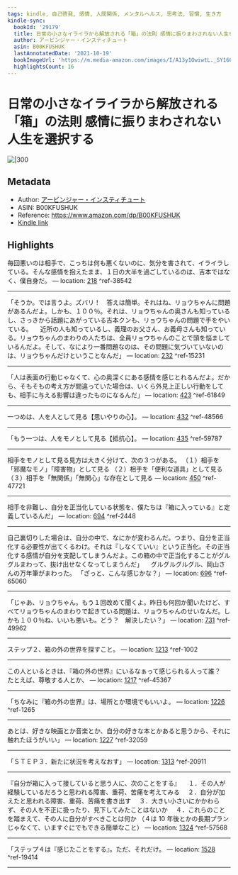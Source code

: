 ```yaml
---
tags: kindle, 自己啓発, 感情, 人間関係, メンタルヘルス, 思考法, 習慣, 生き方
kindle-sync:
  bookId: '29179'
  title: 日常の小さなイライラから解放される「箱」の法則 感情に振りまわされない人生を選択する (きずな出版)
  author: アービンジャー・インスティチュート
  asin: B00KFUSHUK
  lastAnnotatedDate: '2021-10-19'
  bookImageUrl: 'https://m.media-amazon.com/images/I/A13y1OwiwtL._SY160.jpg'
  highlightsCount: 16
---
```


# 日常の小さなイライラから解放される「箱」の法則 感情に振りまわされない人生を選択する
![|300](https://m.media-amazon.com/images/I/A13y1OwiwtL.jpg)
## Metadata
* Author: [アービンジャー・インスティチュート](https://www.amazon.comundefined)
* ASIN: B00KFUSHUK
* Reference: https://www.amazon.com/dp/B00KFUSHUK
* [Kindle link](kindle://book?action=open&asin=B00KFUSHUK)

## Highlights
毎回悪いのは相手で、こっちは何も悪くないのに、気分を害されて、イライラしている。そんな感情を抱えたまま、１日の大半を過ごしているのは、吉本ではなく、僕自身だ。 — location: [218](kindle://book?action=open&asin=B00KFUSHUK&location=218) ^ref-38542

---
「そうか。では言うよ。ズバリ！　答えは簡単。それはね、リョウちゃんに問題があるんだよ。しかも、１００％。それは、リョウちゃんの奥さんも知っているし、さっきから話題にあがっている吉本クンも、リョウちゃんの問題で手をやいている。 　近所の人も知っているし、義理のお父さん、お義母さんも知っている。リョウちゃんのまわりの人たちは、全員リョウちゃんのことで頭を悩ましているんだよ。そして、なにより一番問題なのは、その問題に気づいていないのは、リョウちゃんだけということなんだ」 — location: [232](kindle://book?action=open&asin=B00KFUSHUK&location=232) ^ref-15231

---
「人は表面の行動じゃなくて、心の奥深くにある感情を感じとれるんだよ。だから、そもそもの考え方が間違っていた場合は、いくら外見上正しい行動をしても、相手に与える影響は違ったものになるんだ」 — location: [423](kindle://book?action=open&asin=B00KFUSHUK&location=423) ^ref-61849

---
一つめは、人を人として見る【思いやりの心】。 — location: [432](kindle://book?action=open&asin=B00KFUSHUK&location=432) ^ref-48566

---
「もう一つは、人をモノとして見る【抵抗心】。 — location: [435](kindle://book?action=open&asin=B00KFUSHUK&location=435) ^ref-59787

---
相手をモノとして見る見方は大きく分けて、次の３つがある。 （１）相手を「邪魔なモノ」「障害物」として見る （２）相手を「便利な道具」として見る （３）相手を「無関係」「無関心」な存在として見る — location: [450](kindle://book?action=open&asin=B00KFUSHUK&location=450) ^ref-47721

---
相手を非難し、自分を正当化している状態を、僕たちは『箱に入っている』と定義しているんだ」 — location: [694](kindle://book?action=open&asin=B00KFUSHUK&location=694) ^ref-2448

---
自己裏切りした場合は、自分の中で、なにかが変わるんだ。つまり、自分を正当化する必要性が出てくるわけ。それは『しなくていい』という正当化。その正当化する感情が自分を支配してしまうんだよ。この箱の中で正当化することがグルグルまわって、抜け出せなくなってしまうんだ」 　グルグルグルグル、岡山さんの万年筆がまわった。 「ざっと、こんな感じかな？」 — location: [696](kindle://book?action=open&asin=B00KFUSHUK&location=696) ^ref-65060

---
「じゃあ、リョウちゃん。もう１回改めて聞くよ。昨日も何回か聞いたけど、すべてリョウちゃんのまわりで起きている問題は、リョウちゃんのせいなんだ。しかも１００％ね、いいも悪いも。どう？　解決したい？」 — location: [731](kindle://book?action=open&asin=B00KFUSHUK&location=731) ^ref-49962

---
ステップ２、箱の外の世界を探すこと。 — location: [1213](kindle://book?action=open&asin=B00KFUSHUK&location=1213) ^ref-1002

---
この人といるときは、『箱の外の世界』にいるなぁって感じられる人って誰？　たとえば、尊敬する人とか、 — location: [1217](kindle://book?action=open&asin=B00KFUSHUK&location=1217) ^ref-45367

---
「ちなみに『箱の外の世界』は、場所とか環境でもいいよ。 — location: [1226](kindle://book?action=open&asin=B00KFUSHUK&location=1226) ^ref-1265

---
あとは、好きな映画とか音楽とか、自分の好きな本とかあると思うから、それに触れたほうがいい」 — location: [1227](kindle://book?action=open&asin=B00KFUSHUK&location=1227) ^ref-32059

---
「ＳＴＥＰ３．新たに状況を考えなおす」 — location: [1313](kindle://book?action=open&asin=B00KFUSHUK&location=1313) ^ref-20911

---
『自分が箱に入って接していると思う人に、次のことをする』 　１．その人が経験しているだろうと思われる障害、重荷、苦痛を考えてみる 　２．自分が加えたと思われる障害、重荷、苦痛を書き出す 　３．大きい小さいにかかわらず、その人を不正に扱ったり、見下してみたことはないか 　４．これらのことを踏まえて、その人に自分がすべきことは何か （４は 10 年後とかの長期プランじゃなくて、いますぐにでもできる簡単なこと） — location: [1324](kindle://book?action=open&asin=B00KFUSHUK&location=1324) ^ref-57568

---
「ステップ４は『感じたことをする』。ただ、それだけ。 — location: [1528](kindle://book?action=open&asin=B00KFUSHUK&location=1528) ^ref-19414

---
